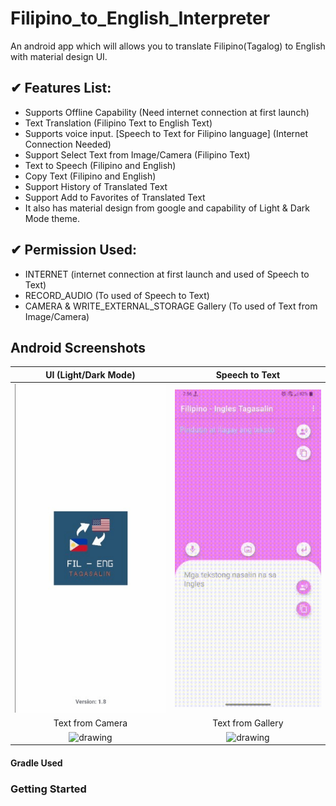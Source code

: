 # Filipino_to_English_Interpreter
An android app which will allows you to translate Filipino(Tagalog) to English with material design UI. 

## ✔ Features List:
- Supports Offline Capability (Need internet connection at first launch)
- Text Translation (Filipino Text to English Text)
- Supports voice input. [Speech to Text for Filipino language] (Internet Connection Needed)
- Support Select Text from Image/Camera (Filipino Text)
- Text to Speech (Filipino and English)
- Copy Text (Filipino and English)
- Support History of Translated Text
- Support Add to Favorites of Translated Text
- It also has material design from google and capability of Light & Dark Mode theme.

## ✔ Permission Used:
- INTERNET (internet connection at first launch and used of Speech to Text)
- RECORD_AUDIO (To used of Speech to Text)
- CAMERA & WRITE_EXTERNAL_STORAGE Gallery (To used of Text from Image/Camera)

## Android Screenshots
UI (Light/Dark Mode) | Speech to Text
:-------------------------:|:-------------------------:
<img src="https://github.com/Cburnett-96/Filipino_to_English_Interpreter/blob/master/Screenshoots/UI.gif?raw=true" alt="drawing" width="320"  /> | <img src="https://github.com/Cburnett-96/Filipino_to_English_Interpreter/blob/master/Screenshoots/STT.gif?raw=true" alt="drawing" width="320"  />
Text from Camera | Text from Gallery
<img src="https://github.com/Cburnett-96/Filipino_to_English_Interpreter/blob/master/Screenshoots/Camera.gif?raw=true" alt="drawing" width="320"  /> | <img src="https://github.com/Cburnett-96/Filipino_to_English_Interpreter/blob/master/Screenshoots/Gallery.gif?raw=true" alt="drawing" width="320"/>


#### Gradle Used



### Getting Started
